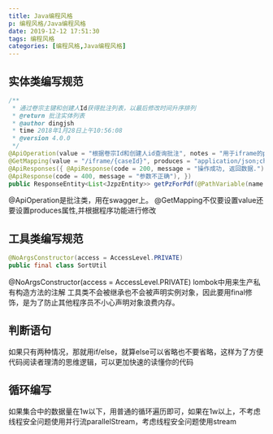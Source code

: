 ```yaml
---
title: Java编程风格
p: 编程风格/Java编程风格
date: 2019-12-12 17:51:30
tags: 编程风格
categories: [编程风格,Java编程风格]
---
```


## 实体类编写规范

```java
/**
 * 通过卷宗主键和创建人Id获得批注列表，以最后修改时间升序排列
 * @return 批注实体列表
 * @author dingjsh
 * time 2018年1月28日上午10:56:08
 * @version 4.0.0
 */
@ApiOperation(value = "根据卷宗Id和创建人id查询批注", notes = "用于iframe的pdf渲染批注位置")
@GetMapping(value = "/iframe/{caseId}", produces = "application/json;charset=UTF-8")
@ApiResponses({ @ApiResponse(code = 200, message = "操作成功, 返回数据."),
@ApiResponse(code = 400, message = "参数不正确"), })
public ResponseEntity<List<JzpzEntity>> getPzForPdf(@PathVariable(name = "caseId") @ApiParam(value = "caseId", required = true) String caseId) {}
```

@ApiOperation是批注类，用在swagger上。
@GetMapping不仅要设置value还要设置produces属性,并根据程序功能进行修改

## 工具类编写规范

```java
@NoArgsConstructor(access = AccessLevel.PRIVATE)
public final class SortUtil
```

@NoArgsConstructor(access = AccessLevel.PRIVATE) lombok中用来生产私有构造方法的注解
工具类不会被继承也不会被声明实例对象，因此要用final修饰，是为了防止其他程序员不小心声明对象浪费内存。

## 判断语句

如果只有两种情况，那就用if/else，就算else可以省略也不要省略，这样为了方便代码阅读者理清的思维逻辑，可以更加快速的读懂你的代码

## 循环编写

如果集合中的数据量在1w以下，用普通的循环遍历即可，如果在1w以上，不考虑线程安全问题使用并行流parallelStream，考虑线程安全问题使用stream